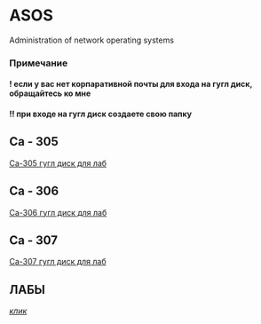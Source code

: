 # ASOS
Administration of network operating systems
### Примечание
#### ! если у вас нет корпаративной почты для входа на гугл диск, обращайтесь ко мне
#### !! при входе на гугл диск создаете свою папку

## Са - 305
<a href="https://drive.google.com/drive/folders/1WXdt_Z6G1frlMWyyYKHOEgP2XdG6piVt?usp=sharing">Са-305  гугл диск для лаб<a/>

## Са - 306
<a href="https://drive.google.com/drive/folders/1dXkocoRDKN_IcGBRQdFa4WEhJ344b1DI?usp=sharing">Са-306 гугл диск для лаб<a/>

## Са - 307
<a href="https://drive.google.com/drive/folders/1TfADCSpkCilYAR0QRNS1TF8KxZ5QDCcl?usp=sharing">Са-307 гугл диск для лаб<a/>


## ЛАБЫ

<a href="LAB">*клик*<a/>
